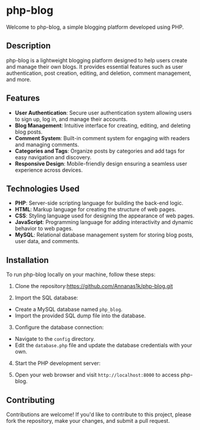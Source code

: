 # php-blog

Welcome to php-blog, a simple blogging platform developed using PHP.

## Description

php-blog is a lightweight blogging platform designed to help users create and manage their own blogs. It provides essential features such as user authentication, post creation, editing, and deletion, comment management, and more.

## Features

- **User Authentication**: Secure user authentication system allowing users to sign up, log in, and manage their accounts.
- **Blog Management**: Intuitive interface for creating, editing, and deleting blog posts.
- **Comment System**: Built-in comment system for engaging with readers and managing comments.
- **Categories and Tags**: Organize posts by categories and add tags for easy navigation and discovery.
- **Responsive Design**: Mobile-friendly design ensuring a seamless user experience across devices.

## Technologies Used

- **PHP**: Server-side scripting language for building the back-end logic.
- **HTML**: Markup language for creating the structure of web pages.
- **CSS**: Styling language used for designing the appearance of web pages.
- **JavaScript**: Programming language for adding interactivity and dynamic behavior to web pages.
- **MySQL**: Relational database management system for storing blog posts, user data, and comments.

## Installation

To run php-blog locally on your machine, follow these steps:

1. Clone the repository:https://github.com/Annanas1k/php-blog.git


2. Import the SQL database:
- Create a MySQL database named `php_blog`.
- Import the provided SQL dump file into the database.

3. Configure the database connection:
- Navigate to the `config` directory.
- Edit the `database.php` file and update the database credentials with your own.

4. Start the PHP development server:

5. Open your web browser and visit `http://localhost:8000` to access php-blog.

## Contributing

Contributions are welcome! If you'd like to contribute to this project, please fork the repository, make your changes, and submit a pull request.


